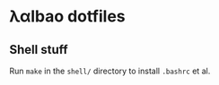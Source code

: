# λαlbao dotfiles

## Shell stuff
Run `make` in the `shell/` directory to install `.bashrc` et al.

